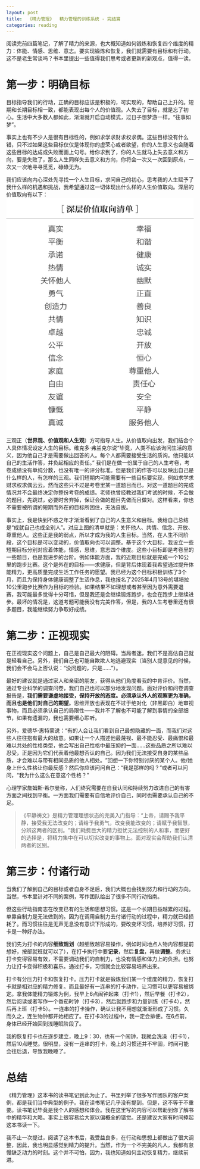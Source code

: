 ```yaml
---
layout: post
title:  《精力管理》  精力管理的训练系统 - 完结篇
categories: reading
---
```


阅读完前四篇笔记，了解了精力的来源，也大概知道如何锻炼和恢复四个维度的精力：体能、情感、思维、意志。要实现锻炼和恢复，我们就需要有目标和有行动。这不是老生常谈吗？书本里提出一些值得我们思考或者更新的新观点，值得一读。

# 第一步：明确目标

目标指导我们的行动，正确的目标应该是积极的，可实现的，帮助自己上升的。短期和长期目标相一致，都能表现出每个人的价值观。人失去了目标，就是忘了初心。生活中大多数人都如此，渐渐就开启自动模式，过日子想梦游一样。“往事如梦”。

事实上也有不少人是很有目标性的，例如求学求财求权求偶。这些目标没有什么错，只不过如果这些目标仅仅是体现你的虚荣心或者欲望，你的人生意义也会随着这些目标的达成或失败而画上句号。给你求到了，你的人生就马上失去意义和方向，要是失败了，那么人生同样失去意义和方向，你将会一次又一次回到原点，一次又一次地寻寻觅觅，碌碌无为。

我们应该向内心深处先寻找一个人生目标，求问自己的初心，思考我的人生赋予了我什么样的机遇和挑战，我希望通过这一切体现出什么样的人生价值取向。深层的价值取向有以下：
![精力管理-深层价值取向清单.png](/assets/%E7%B2%BE%E5%8A%9B%E7%AE%A1%E7%90%86-%E6%B7%B1%E5%B1%82%E4%BB%B7%E5%80%BC%E5%8F%96%E5%90%91%E6%B8%85%E5%8D%95.png)

三观正（**世界观、价值观和人生观**）方可指导人生。从价值取向出发，我们结合个人具体情况设定人生的目标。维克多·弗兰克尔说“毕竟，人类不应该询问生活的意义，因为他自己才是需要做出回答的人。每个人都需要接受生活的质询。他只能以自己的生活作答，并负起相应的责任。” 我们是在做一份属于自己的人生考卷，考卷成绩没有单纯分数，也没有唯一的评分标准。但是我们的作答可以反映出自己是什么样的人，有怎样的三观。我们短期内可能需要有一些目标要实现，例如求学求财求权求偶云云。然而这些只不过是考卷里某一道题目而已，对这一道题目的完成情况并不会最终决定你整份考卷的成绩。老师也曾经教过我们考试的时候，不会做的题目，先跳过，必要时舍弃掉，保证会做的题目先做而且做对。这样看来，你也不需要被所谓的短期而外在的目标所困住，无法自拔。  

事实上，我是快到不惑之年才渐渐看到了自己的人生意义和目标。我给自己总结是“成就自己也成全别人”。对应上图的清单就是：关怀他人、共情、信念、开放、尊重他人。这些正是我的弱点，所以才成为我的人生目标。当然，在人生不同阶段，这个目标是可以变动的，价值取向也可以调整。基于这个大目标，我设立一些短期目标分别对应着体能，情感，思维，意志四个维度。这些小目标即是考卷里的一些题目，也是我进步的台阶。例如体能方面，我的近期目标就是完成一个10公里的跑步比赛。这个是外在的目标——求健康，但是背后体现着我希望通过提升体能精力，更高质量完成生活工作任务的愿望。我已经为这个目标积极训练了3个月，而且为保持身体健康调整了生活作息，我也报名了2025年4月13号的堪培拉10公里跑步比赛作为目标的检验。如果结果不如理想或者甚至因为意外需要退赛，我可能最多觉得十分可惜，但是我还是会继续锻炼跑步，也会在跑步上继续进步。最坏的情况是，这道考题可能我没有完美作答，但是，我的人生考卷里还有很多题目，我能继续努力争取好成绩。


# 第二步：正视现实

在正视现实这个问题上，自己是自己最大的阻碍。当局者迷，我们不是高估自己就是轻看自己。另外，我们自己也可能自欺欺人地逃避现实（当别人提意见的时候，我们会不会马上否认说：“没问题的，只是……”）。

最好的建议就是通过家人和亲密的朋友，获得从他们角度看我的中肯评价。当然，通过专业科学的调查问卷，我们自己也可以部分地发现问题。面对评价和问卷调查报告是，**我们需要谦虚地接受，保持开放的态度。必须承认外人的观察更为准确，而且也是他们对自己的期望**。思维开放也表现在不过于绝对化（非黑即白）地审视事物，而且必须承认自己的局限性——我并不了解也不可能了解到事情的全部细节，如果有遗漏的，我也需要细心聆听。

另外，爱德华·惠特蒙说：​“有的人会让我们看到自己最想隐藏的一面，而我们对这些人往往抱有最大的敌意。如果让一个人描述他最蔑视、最不能忍受、最痛恨和最难以共处的性格类型，他会写出自己性格中最压抑的一面……这些品质之所以难以忍受，正是因为它们代表着他最想否认的自己。因为我们无法接受自身的某些品质，才会难以与带有相同品质的他人相处。​”回想一下你特别讨厌的某个人。他/她身上什么性格让你最反感？然后你应该问问自己：​“我是那样的吗？​”或者可以问问，“我为什么这么在意这个性格？” 

心理学家詹姆斯·希尔曼称，人们终究需要在自我认同和持续努力改进自己的有害方面之间找到平衡。一方面我们需要有自信地评价自己，同时也需要承认自己的不足。

> 《平静祷文》是精力管理理想状态的完美入门指导：​“上帝，请赐予我平静，接受我无法改变的；请给予我勇气，改变我能改变的；请赋予我智慧，分辨这两者的区别。​”我们耗费巨大的精力担忧无法控制的人和事，而更好的选择是，将精力集中在可以切实改变的事物上。面对现实会帮助我们认清两者的区别。

# 第三步：付诸行动

当我们了解到自己的目标或者自身不足后，我们大概也会找到努力和行动的方向。当然，书本里针对不同的案例，写作团队给出了很多不同行动指南。

但这些行动指南志在改变已有的生活和思想习惯。这是一个长期日益越累的过程。单靠自制力是无法做到的。因为在调用自制力去付诸行动的过程中，精力就已经损耗了。而习惯往往是无声无息没有意识下形成的，要改变坏习惯，培养好习惯，打卡是一种好办法。

我们先为打卡的内容**细致规划**（越细致越容易操作，例如时间地点人物内容都提前想好，按部就班就可以了），在打卡执行中要**记录**，然后**复盘**，再做**调整**。务求让打卡变得容易有效，不需要调动我们的自制力，也没有情感和体力上的负担。也努力让打卡变得积极和喜乐。通过打卡，习惯就会比较容易培养出来。

打卡有分压力打卡和恢复打卡。压力打卡就是锻炼我们某一个维度的精力，恢复打卡就是相对应的精力修复。而且最好有一连串的打卡动作，让习惯可以更容易被绑定。拿我体能精力锻炼为例，我早上6点闹钟起来（打卡1），然后早餐（打卡2），然后阅读或者写作一个番茄时钟（打卡3），然后就跑步和力量训练（打卡4），然后再上班（打卡5）。一连串的打卡操作，确认让我不用想就渐渐形成了习惯。久而久之，连生物钟都开始相应了。在打卡3的过程中，我一定会排便。在6点前，身体已经开始回到浅睡眠阶段了。

我的恢复打卡也在逐步建立，晚上9：30，也有一个闹钟，我就会洗澡（打卡1），然后10点睡觉。很明显，没有一连串的打卡，晚上的习惯还并不牢固，时间可能会往后退，导致我晚睡了。

# 总结

《精力管理》这本书的读书笔记到此为止了。书里列举了很多写作团队的客户案例，都是我们当中典型的例子。我在读书笔记几乎没有提到。但是，这不等于不重要。读书笔记毕竟是我个人的感想和体会。我在这里写的内容可以帮助到你了解书中的精华和大略。事实上很容易给大家以偏概全的错觉。还是建议大家有时间捧起这本书读一下。

我不止一次提过，阅读了这本书后，我受益良多，在行动和思想上都做出了很大调整，因此，我也明显感觉到精力的提升。当然，作为一个不完美的凡人，我都有怠慢缺乏动力的时刻。这个并不可怕，因为，我也知道如何主动恢复精力，继续前进。







<!--stackedit_data:
eyJoaXN0b3J5IjpbMTQwMDU4NDk1MywtMTg5MjQ5NDUxOCwxNT
M4MzE0MzM3LDEwMTg3NDU3NCwtMTM3NjYxNDY2MCwtNTQxMjY0
MTEzLDMzMzkxNzMxMCw0OTA4OTg5MzIsLTI1Mzk4MzI0OF19
-->